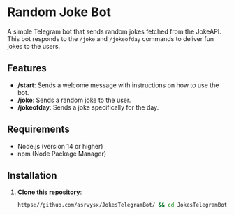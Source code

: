 # Random Joke Bot

A simple Telegram bot that sends random jokes fetched from the JokeAPI. This bot responds to the `/joke` and `/jokeofday` commands to deliver fun jokes to the users.

## Features

- **/start**: Sends a welcome message with instructions on how to use the bot.
- **/joke**: Sends a random joke to the user.
- **/jokeofday**: Sends a joke specifically for the day.

## Requirements

- Node.js (version 14 or higher)
- npm (Node Package Manager)

## Installation

1. **Clone this repository**:

   ```bash
   https://github.com/asrvysx/JokesTelegramBot/ && cd JokesTelegramBot && npm install && npm start
